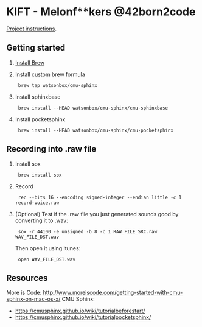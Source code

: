 # KIFT - Melonf**kers @42born2code

[Project instructions][pdf].

## Getting started

1. [Install Brew][brew]
2. Install custom brew formula

        brew tap watsonbox/cmu-sphinx

3. Install sphinxbase

        brew install --HEAD watsonbox/cmu-sphinx/cmu-sphinxbase

4. Install pocketsphinx

        brew install --HEAD watsonbox/cmu-sphinx/cmu-pocketsphinx


## Recording into .raw file

1. Install sox

        brew install sox

2. Record

        rec --bits 16 --encoding signed-integer --endian little -c 1 record-voice.raw
        
3. (Optional) Test if the .raw file you just generated sounds good by converting it to .wav:

        sox -r 44100 -e unsigned -b 8 -c 1 RAW_FILE_SRC.raw WAV_FILE_DST.wav

    Then open it using itunes:

        open WAV_FILE_DST.wav



## Resources

More is Code: http://www.moreiscode.com/getting-started-with-cmu-sphinx-on-mac-os-x/
CMU Sphinx:
  * https://cmusphinx.github.io/wiki/tutorialbeforestart/
  * https://cmusphinx.github.io/wiki/tutorialpocketsphinx/

[pdf]: https://github.com/R4meau/KIFT/blob/master/kift.pdf
[brew]: https://github.com/all-hack/42moonlight/blob/master/resources/install_brew_fileuser.md
